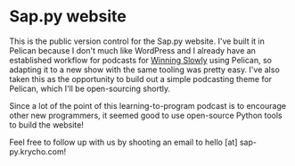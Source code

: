 # Sap.py website

This is the public version control for the Sap.py website. I've built it in
Pelican because I don't much like WordPress and I already have an established
workflow for podcasts for [Winning Slowly](http://www.winningslowly.org) using
Pelican, so adapting it to a new show with the same tooling was pretty easy.
I've also taken this as the opportunity to build out a simple podcasting theme
for Pelican, which I'll be open-sourcing shortly.

Since a lot of the point of this learning-to-program podcast is to encourage
other new programmers, it seemed good to use open-source Python tools to build
the website!

Feel free to follow up with us by shooting an email to
hello [at] sap-py.krycho.com!
